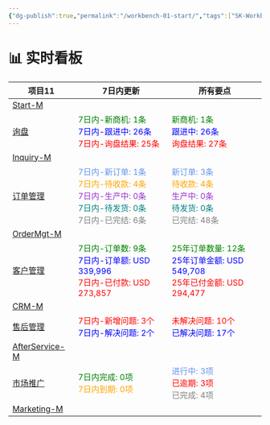 ```yaml
---
{"dg-publish":true,"permalink":"/workbench-01-start/","tags":["SK-Workbench","gardenEntry"]}
---
```




<h1><span>📊 实时看板</span></h1><div><table class="dataview table-view-table"><thead class="table-view-thead"><tr class="table-view-tr-header"><th class="table-view-th"><span>项目</span><span class="dataview small-text">11</span></th><th class="table-view-th"><span>7日内更新</span></th><th class="table-view-th"><span>所有要点</span></th></tr></thead><tbody class="table-view-tbody"><tr><td><span><a data-tooltip-position="top" aria-label="✅ Workbench-01-Start-M.md" data-href="✅ Workbench-01-Start-M.md" href="✅ Workbench-01-Start-M.md" class="internal-link" target="_blank" rel="noopener nofollow">Start-M</a></span></td><td><span></span></td><td><span></span></td></tr><tr><td><span><a data-tooltip-position="top" aria-label="✅ Workbench-11-Inquiry.md" data-href="✅ Workbench-11-Inquiry.md" href="✅ Workbench-11-Inquiry.md" class="internal-link" target="_blank" rel="noopener nofollow">询盘</a></span></td><td><span><span style="color: green;">7日内-新商机: 1条</span><br><span style="color: blue;">7日内-跟进中: 26条</span><br><span style="color: red;">7日内-询盘结果: 25条</span></span></td><td><span><span style="color: green;">新商机: 1条</span><br><span style="color: blue;">跟进中: 26条</span><br><span style="color: red;">询盘结果: 27条</span></span></td></tr><tr><td><span><a data-tooltip-position="top" aria-label="✅ Workbench-11-Inquiry-M.md" data-href="✅ Workbench-11-Inquiry-M.md" href="✅ Workbench-11-Inquiry-M.md" class="internal-link" target="_blank" rel="noopener nofollow">Inquiry-M</a></span></td><td><span></span></td><td><span></span></td></tr><tr><td><span><a data-tooltip-position="top" aria-label="✅ Workbench-13-OrderMgt.md" data-href="✅ Workbench-13-OrderMgt.md" href="✅ Workbench-13-OrderMgt.md" class="internal-link" target="_blank" rel="noopener nofollow">订单管理</a></span></td><td><span><span style="color: cornflowerblue;">7日内-新订单: 1条</span><br><span style="color: orange;">7日内-待收款: 4条</span><br><span style="color: darkorchid;">7日内-生产中: 0条</span><br><span style="color: teal;">7日内-待发货: 0条</span><br><span style="color: gray;">7日内-已完结: 6条</span></span></td><td><span><span style="color: cornflowerblue;">新订单: 3条</span><br><span style="color: orange;">待收款: 4条</span><br><span style="color: darkorchid;">生产中: 0条</span><br><span style="color: teal;">待发货: 0条</span><br><span style="color: gray;">已完结: 48条</span></span></td></tr><tr><td><span><a data-tooltip-position="top" aria-label="✅ Workbench-13-OrderMgt-M.md" data-href="✅ Workbench-13-OrderMgt-M.md" href="✅ Workbench-13-OrderMgt-M.md" class="internal-link" target="_blank" rel="noopener nofollow">OrderMgt-M</a></span></td><td><span></span></td><td><span></span></td></tr><tr><td><span><a data-tooltip-position="top" aria-label="✅ Workbench-14-CRM.md" data-href="✅ Workbench-14-CRM.md" href="✅ Workbench-14-CRM.md" class="internal-link" target="_blank" rel="noopener nofollow">客户管理</a></span></td><td><span><span style="color: green;">7日内-订单数: 9条</span><br><span style="color: blue;">7日内-订单额: USD 339,996</span><br><span style="color: red;">7日内-已付款: USD 273,857</span></span></td><td><span><span style="color: green;">25年订单数量: 12条</span><br><span style="color: blue;">25年订单金额: USD 549,708</span><br><span style="color: red;">25年已付金额: USD 294,477</span></span></td></tr><tr><td><span><a data-tooltip-position="top" aria-label="✅ Workbench-14-CRM-M.md" data-href="✅ Workbench-14-CRM-M.md" href="✅ Workbench-14-CRM-M.md" class="internal-link" target="_blank" rel="noopener nofollow">CRM-M</a></span></td><td><span></span></td><td><span></span></td></tr><tr><td><span><a data-tooltip-position="top" aria-label="✅ Workbench-15-AfterService.md" data-href="✅ Workbench-15-AfterService.md" href="✅ Workbench-15-AfterService.md" class="internal-link" target="_blank" rel="noopener nofollow">售后管理</a></span></td><td><span><span style="color: red;">7日内-新增问题: 3个</span><br><span style="color: blue;">7日内-解决问题: 2个</span></span></td><td><span><span style="color: red;">未解决问题: 10个</span><br><span style="color: blue;">已解决问题: 17个</span></span></td></tr><tr><td><span><a data-tooltip-position="top" aria-label="✅ Workbench-15-AfterService-M.md" data-href="✅ Workbench-15-AfterService-M.md" href="✅ Workbench-15-AfterService-M.md" class="internal-link" target="_blank" rel="noopener nofollow">AfterService-M</a></span></td><td><span></span></td><td><span></span></td></tr><tr><td><span><a data-tooltip-position="top" aria-label="✅ Workbench-33-Marketing.md" data-href="✅ Workbench-33-Marketing.md" href="✅ Workbench-33-Marketing.md" class="internal-link" target="_blank" rel="noopener nofollow">市场推广</a></span></td><td><span><span style="color: green;">7日内完成: 0项</span><br><span style="color: orange;">7日内到期: 0项</span></span></td><td><span><span style="color: cornflowerblue;">进行中: 3项</span><br><span style="color: red;">已逾期: 3项</span><br><span style="color: gray;">已完成: 4项</span></span></td></tr><tr><td><span><a data-tooltip-position="top" aria-label="✅ Workbench-33-Marketing-M.md" data-href="✅ Workbench-33-Marketing-M.md" href="✅ Workbench-33-Marketing-M.md" class="internal-link" target="_blank" rel="noopener nofollow">Marketing-M</a></span></td><td><span></span></td><td><span></span></td></tr></tbody></table></div>

